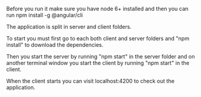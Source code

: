 Before you run it make sure you have node 6+ installed and then you can run npm install -g @angular/cli

The application is split in server and client folders.

To start you must first go to each both client and server folders and "npm install" to download the dependencies.

Then you start the server by running "npm start" in the server folder and on another terminal window you start the client by running "npm start" in the client.

When the client starts you can visit localhost:4200 to check out the application.





